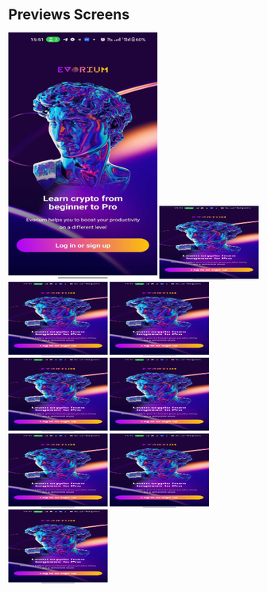 # Previews Screens


<img src="./previews/1.jpg " alt="Local Image" width="300" height="500">
<img src="./previews/1.jpg " alt="Local Image" width="200" height="150">
<img src="./previews/1.jpg " alt="Local Image" width="200" height="150">
<img src="./previews/1.jpg " alt="Local Image" width="200" height="150">
<img src="./previews/1.jpg " alt="Local Image" width="200" height="150">
<img src="./previews/1.jpg " alt="Local Image" width="200" height="150">
<img src="./previews/1.jpg " alt="Local Image" width="200" height="150">
<img src="./previews/1.jpg " alt="Local Image" width="200" height="150">
<img src="./previews/1.jpg " alt="Local Image" width="200" height="150">

